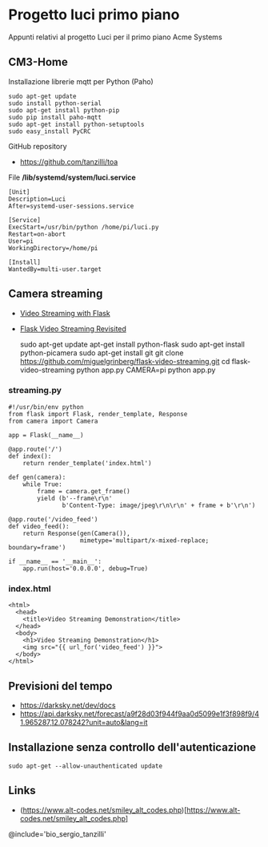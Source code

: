 # Progetto luci primo piano

<abstract>
Appunti relativi al progetto Luci per il primo piano Acme Systems
</abstract>

## CM3-Home

Installazione librerie mqtt per Python (Paho)

	sudo apt-get update
	sudo install python-serial
	sudo apt-get install python-pip
	sudo pip install paho-mqtt
	sudo apt-get install python-setuptools
	sudo easy_install PyCRC

GitHub repository

* <https://github.com/tanzilli/toa>

File __/lib/systemd/system/luci.service__

	[Unit]
	Description=Luci
	After=systemd-user-sessions.service
	
	[Service]
	ExecStart=/usr/bin/python /home/pi/luci.py
	Restart=on-abort
	User=pi
	WorkingDirectory=/home/pi
	
	[Install]
	WantedBy=multi-user.target

## Camera streaming

* [Video Streaming with Flask](https://blog.miguelgrinberg.com/post/video-streaming-with-flask)
* [Flask Video Streaming Revisited](https://blog.miguelgrinberg.com/post/flask-video-streaming-revisited)

	sudo apt-get update
	apt-get install python-flask
	sudo apt-get install python-picamera
	sudo apt-get install git
	git clone https://github.com/miguelgrinberg/flask-video-streaming.git
	cd flask-video-streaming
	python app.py
	CAMERA=pi python app.py
	
### streaming.py

	#!/usr/bin/env python
	from flask import Flask, render_template, Response
	from camera import Camera
	
	app = Flask(__name__)
	
	@app.route('/')
	def index():
	    return render_template('index.html')
	
	def gen(camera):
	    while True:
	        frame = camera.get_frame()
	        yield (b'--frame\r\n'
	               b'Content-Type: image/jpeg\r\n\r\n' + frame + b'\r\n')
	
	@app.route('/video_feed')
	def video_feed():
	    return Response(gen(Camera()),
	                    mimetype='multipart/x-mixed-replace; boundary=frame')
	
	if __name__ == '__main__':
	    app.run(host='0.0.0.0', debug=True)
    
### index.html

	<html>
	  <head>
	    <title>Video Streaming Demonstration</title>
	  </head>
	  <body>
	    <h1>Video Streaming Demonstration</h1>
	    <img src="{{ url_for('video_feed') }}">
	  </body>
	</html>

## Previsioni del tempo

* <https://darksky.net/dev/docs>
* <https://api.darksky.net/forecast/a9f28d03f944f9aa0d5099e1f3f898f9/41.965287,12.078242?unit=auto&lang=it>


## Installazione senza controllo dell'autenticazione 

	sudo apt-get --allow-unauthenticated update
	
## Links

* (https://www.alt-codes.net/smiley_alt_codes.php)[https://www.alt-codes.net/smiley_alt_codes.php]

@include='bio_sergio_tanzilli'
	